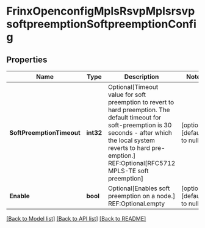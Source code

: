 # FrinxOpenconfigMplsRsvpMplsrsvpsoftpreemptionSoftpreemptionConfig

## Properties
Name | Type | Description | Notes
------------ | ------------- | ------------- | -------------
**SoftPreemptionTimeout** | **int32** | Optional[Timeout value for soft preemption to revert to hard preemption. The default timeout for soft-preemption is 30 seconds - after which the local system reverts to hard pre-emption.] REF:Optional[RFC5712 MPLS-TE soft preemption] | [optional] [default to null]
**Enable** | **bool** | Optional[Enables soft preemption on a node.] REF:Optional.empty | [optional] [default to null]

[[Back to Model list]](../README.md#documentation-for-models) [[Back to API list]](../README.md#documentation-for-api-endpoints) [[Back to README]](../README.md)


